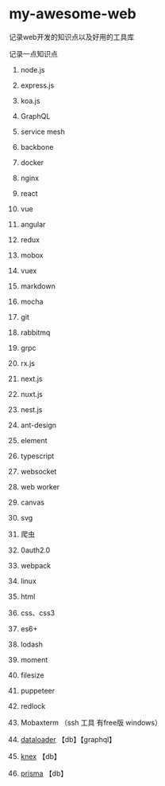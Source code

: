 # my-awesome-web
记录web开发的知识点以及好用的工具库



记录一点知识点

1. node.js

2. express.js

3. koa.js

4. GraphQL

5. service mesh

6. backbone

7. docker

8. nginx

9. react

10. vue

11. angular

12. redux

13. mobox

14. vuex

15. markdown

16. mocha

17. git

18. rabbitmq

19. grpc

20. rx.js

21. next.js

22. nuxt.js

23. nest.js

24. ant-design

25. element

26. typescript

27. websocket

28. web worker

29. canvas

30. svg

31. 爬虫

32. 0auth2.0

33. webpack

34. linux

35. html

36. css、css3

37. es6+

38. lodash

39. moment

40. filesize

41. puppeteer

42. redlock

43. Mobaxterm （ssh 工具 有free版 windows）

44. [dataloader](https://sayasuhendra.github.io/graphql-js/7-using-data-loaders/) 【db】【graphql】

45. [knex](https://knexjs.org/) 【db】

46. [prisma](https://www.prisma.io)   【db】

    ​
